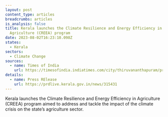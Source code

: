 ```yaml
---
layout: post
content_type: articles
breadcrumbs: articles
is_analysis: false
title: Kerala launches the Climate Resilience and Energy Efficiency in
  Agriculture (CREEA) program
date: 2023-08-02T16:23:10.098Z
states:
  - Kerala
sectors:
  - Climate Change
sources:
  - name: Times of India
    url: https://timesofindia.indiatimes.com/city/thiruvananthapuram/project-launched-to-help-farmers-fight-climate-change/articleshow/102121536.cms
details:
  - name: Press RElease
    url: https://prdlive.kerala.gov.in/news/315431
---
```

Kerala launches the Climate Resilience and Energy Efficiency in Agriculture (CREEA) program aimed to address and tackle the impact of the climate crisis on the state’s agriculture sector.